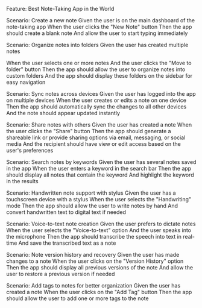 Feature: Best Note-Taking App in the World

Scenario: Create a new note
Given the user is on the main dashboard of the note-taking app
When the user clicks the "New Note" button
Then the app should create a blank note
And allow the user to start typing immediately

Scenario: Organize notes into folders
Given the user has created multiple notes

<!-- CRUD operations already in place -->
<!-- Create,Read, Update, Delete -->

When the user selects one or more notes
And the user clicks the "Move to folder" button
Then the app should allow the user to organize notes into custom folders
And the app should display these folders on the sidebar for easy navigation

Scenario: Sync notes across devices
Given the user has logged into the app on multiple devices
When the user creates or edits a note on one device
Then the app should automatically sync the changes to all other devices
And the note should appear updated instantly

Scenario: Share notes with others
Given the user has created a note
When the user clicks the "Share" button
Then the app should generate a shareable link or provide sharing options via email, messaging, or social media
And the recipient should have view or edit access based on the user's preferences

Scenario: Search notes by keywords
Given the user has several notes saved in the app
When the user enters a keyword in the search bar
Then the app should display all notes that contain the keyword
And highlight the keyword in the results

Scenario: Handwritten note support with stylus
Given the user has a touchscreen device with a stylus
When the user selects the "Handwriting" mode
Then the app should allow the user to write notes by hand
And convert handwritten text to digital text if needed

Scenario: Voice-to-text note creation
Given the user prefers to dictate notes
When the user selects the "Voice-to-text" option
And the user speaks into the microphone
Then the app should transcribe the speech into text in real-time
And save the transcribed text as a note

Scenario: Note version history and recovery
Given the user has made changes to a note
When the user clicks on the "Version History" option
Then the app should display all previous versions of the note
And allow the user to restore a previous version if needed

Scenario: Add tags to notes for better organization
Given the user has created a note
When the user clicks on the "Add Tag" button
Then the app should allow the user to add one or more tags to the note
